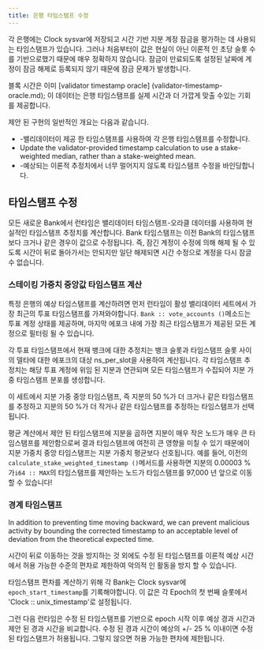 ```yaml
---
title: 은행 타임스탬프 수정
---
```


각 은행에는 Clock sysvar에 저장되고 시간 기반 지분 계정 잠금을 평가하는 데 사용되는 타임스탬프가 있습니다. 그러나 처음부터이 값은 현실이 아닌 이론적 인 초당 슬롯 수를 기반으로했기 때문에 매우 정확하지 않습니다. 잠금이 만료되도록 설정된 날짜에 계정이 잠금 해제로 등록되지 않기 때문에 잠금 문제가 발생합니다.

블록 시간은 이미 \[validator timestamp oracle\] (validator-timestamp-oracle.md); 이 데이터는 은행 타임스탬프를 실제 시간과 더 가깝게 맞출 수있는 기회를 제공합니다.

제안 된 구현의 일반적인 개요는 다음과 같습니다.

- -밸리데이터이 제공 한 타임스탬프를 사용하여 각 은행 타임스탬프를 수정합니다.
- Update the validator-provided timestamp calculation to use a stake-weighted median, rather than a stake-weighted mean.
- -예상되는 이론적 추정치에서 너무 멀어지지 않도록 타임스탬프 수정을 바인딩합니다.

## 타임스탬프 수정

모든 새로운 Bank에서 런타임은 밸리데이터 타임스탬프-오라클 데이터를 사용하여 현실적인 타임스탬프 추정치를 계산합니다. Bank 타임스탬프는 이전 Bank의 타임스탬프보다 크거나 같은 경우이 값으로 수정됩니다. 즉, 잠긴 계정이 수정에 의해 해제 될 수 있도록 시간이 뒤로 돌아가서는 안되지만 일단 해제되면 시간 수정으로 계정을 다시 잠글 수 없습니다.

### 스테이킹 가중치 중앙값 타임스탬프 계산

특정 은행의 예상 타임스탬프를 계산하려면 먼저 런타임이 활성 밸리데이터 세트에서 가장 최근의 투표 타임스탬프를 가져와야합니다. `Bank :: vote_accounts ()`메소드는 투표 계정 상태를 제공하며, 마지막 에포크 내에 가장 최근 타임스탬프가 제공된 모든 계정으로 필터링 될 수 있습니다.

각 투표 타임스탬프에서 현재 뱅크에 대한 추정치는 뱅크 슬롯과 타임스탬프 슬롯 사이의 델타에 대한 에포크의 대상 ns_per_slot을 사용하여 계산됩니다. 각 타임스탬프 추정치는 해당 투표 계정에 위임 된 지분과 연관되며 모든 타임스탬프가 수집되어 지분 가중 타임스탬프 분포를 생성합니다.

이 세트에서 지분 가중 중앙 타임스탬프, 즉 지분의 50 %가 더 크거나 같은 타임스탬프를 추정하고 지분의 50 %가 더 작거나 같은 타임스탬프를 추정하는 타임스탬프가 선택됩니다.

평균 계산에서 제안 된 타임스탬프에 지분을 곱하면 지분이 매우 작은 노드가 매우 큰 타임스탬프를 제안함으로써 결과 타임스탬프에 여전히 큰 영향을 미칠 수 있기 때문에이 지분 가중치 중앙 타임스탬프는 지분 가중치 평균보다 선호됩니다. 예를 들어, 이전의`calculate_stake_weighted_timestamp ()`메서드를 사용하면 지분의 0.00003 %가`i64 :: MAX`의 타임스탬프를 제안하는 노드가 타임스탬프를 97,000 년 앞으로 이동할 수 있습니다!

### 경계 타임스탬프

In addition to preventing time moving backward, we can prevent malicious activity by bounding the corrected timestamp to an acceptable level of deviation from the theoretical expected time.

시간이 뒤로 이동하는 것을 방지하는 것 외에도 수정 된 타임스탬프를 이론적 예상 시간에서 허용 가능한 수준의 편차로 제한하여 악의적 인 활동을 방지 할 수 있습니다.

타임스탬프 편차를 계산하기 위해 각 Bank는 Clock sysvar에`epoch_start_timestamp`를 기록해야합니다. 이 값은 각 Epoch의 첫 번째 슬롯에서 'Clock :: unix_timestamp'로 설정됩니다.

그런 다음 런타임은 수정 된 타임스탬프를 기반으로 epoch 시작 이후 예상 경과 시간과 제안 된 경과 시간을 비교합니다. 수정 된 경과 시간이 예상의 +/- 25 % 이내이면 수정 된 타임스탬프가 허용됩니다. 그렇지 않으면 허용 가능한 편차에 제한됩니다.
